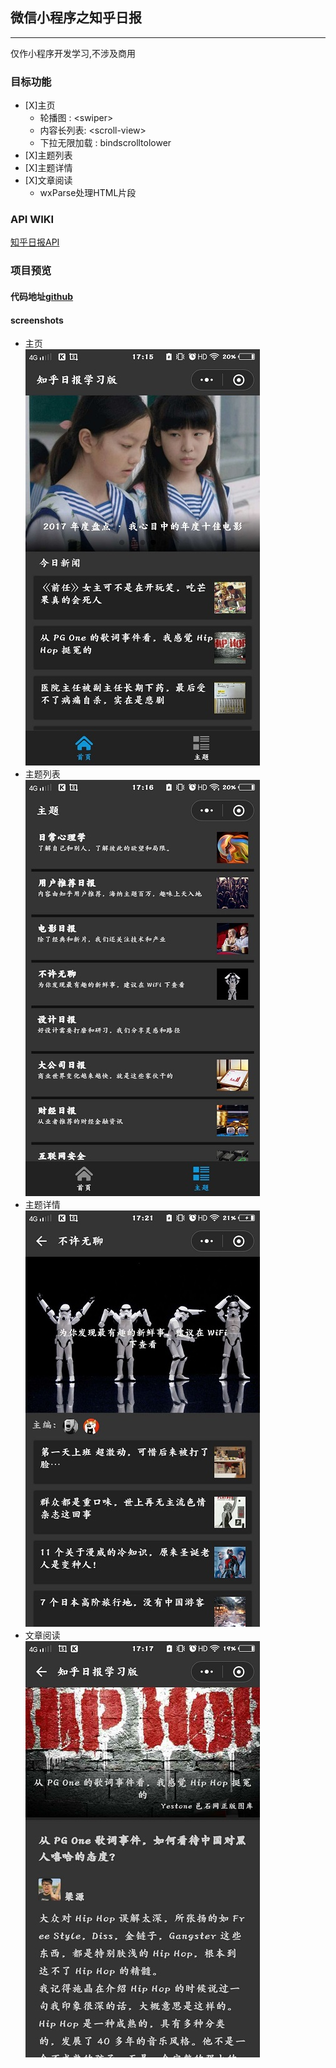 ## 微信小程序之知乎日报
---
仅作小程序开发学习,不涉及商用

### 目标功能
- [X]主页
    - 轮播图 : \<swiper\>
    - 内容长列表: \<scroll-view>
    - 下拉无限加载 : bindscrolltolower
- [X]主题列表
- [X]主题详情
- [X]文章阅读
    - wxParse处理HTML片段

### API WIKI 
[知乎日报API](https://github.com/amumu233/zhihuDaily/wiki)

### 项目预览
#### 代码地址[github](https://github.com/amumu233/WeappZhihuDaily)
#### screenshots
- 主页    
![主页](./screenshots/home.jpg)
- 主题列表    
![主题列表](./screenshots/themeList.jpg)
- 主题详情     
![主题详情](./screenshots/themeDetail.jpg)
- 文章阅读    
![readPost](./screenshots/read.jpg)

